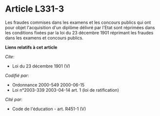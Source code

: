 # Article L331-3

Les fraudes commises dans les examens et les concours publics qui ont pour objet l'acquisition d'un diplôme délivré par
l'Etat sont réprimées dans les conditions fixées par la loi du 23 décembre 1901 réprimant les fraudes dans les examens et
concours publics.

**Liens relatifs à cet article**

_Cite_:

  - Loi du 23 décembre 1901 (V)

_Codifié par_:

  - Ordonnance 2000-549 2000-06-15
  - Loi n°2003-339 2003-04-14 art. 1 (loi de ratification)

_Cité par_:

  - Code de l'éducation - art. R451-1 (V)

